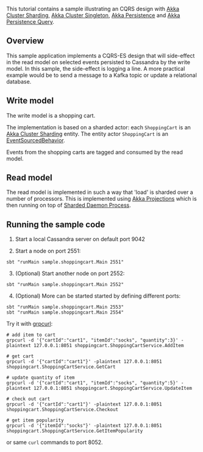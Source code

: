 This tutorial contains a sample illustrating an CQRS design with [Akka Cluster Sharding](https://doc.akka.io/docs/akka/2.6/typed/cluster-sharding.html), [Akka Cluster Singleton](https://doc.akka.io/docs/akka/2.6/typed/cluster-singleton.html), [Akka Persistence](https://doc.akka.io/docs/akka/2.6/typed/persistence.html) and [Akka Persistence Query](https://doc.akka.io/docs/akka/2.6/persistence-query.html).

## Overview

This sample application implements a CQRS-ES design that will side-effect in the read model on selected events persisted to Cassandra by the write model. In this sample, the side-effect is logging a line. 
A more practical example would be to send a message to a Kafka topic or update a relational database.

## Write model

The write model is a shopping cart.

The implementation is based on a sharded actor: each `ShoppingCart` is an [Akka Cluster Sharding](https://doc.akka.io/docs/akka/2.6/typed/cluster-sharding.html) entity. The entity actor `ShoppingCart` is an [EventSourcedBehavior](https://doc.akka.io/docs/akka/2.6/typed/persistence.html).

Events from the shopping carts are tagged and consumed by the read model.

## Read model

The read model is implemented in such a way that 'load' is sharded over a number of processors.
This is implemented using [Akka Projections](https://doc.akka.io/docs/akka-projection/current) which is then running on top of
 [Sharded Daemon Process](https://doc.akka.io/docs/akka/current/typed/cluster-sharded-daemon-process.html).


## Running the sample code

1. Start a local Cassandra server on default port 9042

2. Start a node on port 2551:

```
sbt "runMain sample.shoppingcart.Main 2551"
```

3. (Optional) Start another node on port 2552:

```
sbt "runMain sample.shoppingcart.Main 2552"
```

4. (Optional) More can be started started by defining different ports:

```
sbt "runMain sample.shoppingcart.Main 2553"
sbt "runMain sample.shoppingcart.Main 2554"
```

Try it with [grpcurl](https://github.com/fullstorydev/grpcurl):

```
# add item to cart
grpcurl -d '{"cartId":"cart1", "itemId":"socks", "quantity":3}' -plaintext 127.0.0.1:8051 shoppingcart.ShoppingCartService.AddItem

# get cart
grpcurl -d '{"cartId":"cart1"}' -plaintext 127.0.0.1:8051 shoppingcart.ShoppingCartService.GetCart

# update quantity of item
grpcurl -d '{"cartId":"cart1", "itemId":"socks", "quantity":5}' -plaintext 127.0.0.1:8051 shoppingcart.ShoppingCartService.UpdateItem

# check out cart
grpcurl -d '{"cartId":"cart1"}' -plaintext 127.0.0.1:8051 shoppingcart.ShoppingCartService.Checkout

# get item popularity
grpcurl -d '{"itemId":"socks"}' -plaintext 127.0.0.1:8051 shoppingcart.ShoppingCartService.GetItemPopularity
```

or same `curl` commands to port 8052.
